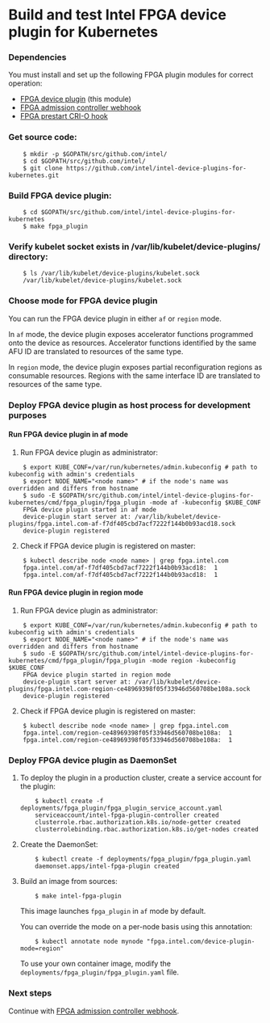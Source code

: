 # Build and test Intel FPGA device plugin for Kubernetes

### Dependencies

You must install and set up the following FPGA plugin modules for correct operation:

-   [FPGA device plugin](README.md) (this module)
-   [FPGA admission controller webhook](../fpga_admissionwebhook/README.md)
-   [FPGA prestart CRI-O hook](../fpga_crihook/README.md)


### Get source code:
```
    $ mkdir -p $GOPATH/src/github.com/intel/
    $ cd $GOPATH/src/github.com/intel/
    $ git clone https://github.com/intel/intel-device-plugins-for-kubernetes.git
```

### Build FPGA device plugin:
```
    $ cd $GOPATH/src/github.com/intel/intel-device-plugins-for-kubernetes
    $ make fpga_plugin
```

### Verify kubelet socket exists in /var/lib/kubelet/device-plugins/ directory:
```
    $ ls /var/lib/kubelet/device-plugins/kubelet.sock
    /var/lib/kubelet/device-plugins/kubelet.sock
```

### Choose mode for FPGA device plugin

You can run the FPGA device plugin in either `af` or `region` mode.

In `af` mode, the device plugin exposes accelerator functions
programmed onto the device as resources. Accelerator functions identified
by the same AFU ID are translated to resources of the same type.

In `region` mode, the device plugin exposes partial reconfiguration regions
as consumable resources. Regions with the same interface ID are
translated to resources of the same type.

### Deploy FPGA device plugin as host process for development purposes

#### Run FPGA device plugin in af mode

1. Run FPGA device plugin as administrator:
```
    $ export KUBE_CONF=/var/run/kubernetes/admin.kubeconfig # path to kubeconfig with admin's credentials
    $ export NODE_NAME="<node name>" # if the node's name was overridden and differs from hostname
    $ sudo -E $GOPATH/src/github.com/intel/intel-device-plugins-for-kubernetes/cmd/fpga_plugin/fpga_plugin -mode af -kubeconfig $KUBE_CONF
    FPGA device plugin started in af mode
    device-plugin start server at: /var/lib/kubelet/device-plugins/fpga.intel.com-af-f7df405cbd7acf7222f144b0b93acd18.sock
    device-plugin registered
```

2. Check if FPGA device plugin is registered on master:
```
    $ kubectl describe node <node name> | grep fpga.intel.com
    fpga.intel.com/af-f7df405cbd7acf7222f144b0b93acd18:  1
    fpga.intel.com/af-f7df405cbd7acf7222f144b0b93acd18:  1
```

#### Run FPGA device plugin in region mode

1. Run FPGA device plugin as administrator:
```
    $ export KUBE_CONF=/var/run/kubernetes/admin.kubeconfig # path to kubeconfig with admin's credentials
    $ export NODE_NAME="<node name>" # if the node's name was overridden and differs from hostname
    $ sudo -E $GOPATH/src/github.com/intel/intel-device-plugins-for-kubernetes/cmd/fpga_plugin/fpga_plugin -mode region -kubeconfig $KUBE_CONF
    FPGA device plugin started in region mode
    device-plugin start server at: /var/lib/kubelet/device-plugins/fpga.intel.com-region-ce48969398f05f33946d560708be108a.sock
    device-plugin registered
```

2. Check if FPGA device plugin is registered on master:
```
    $ kubectl describe node <node name> | grep fpga.intel.com
    fpga.intel.com/region-ce48969398f05f33946d560708be108a:  1
    fpga.intel.com/region-ce48969398f05f33946d560708be108a:  1
```

### Deploy FPGA device plugin as DaemonSet

1. To deploy the plugin in a production cluster, create a service account
for the plugin:
    ```
        $ kubectl create -f deployments/fpga_plugin/fpga_plugin_service_account.yaml
        serviceaccount/intel-fpga-plugin-controller created
        clusterrole.rbac.authorization.k8s.io/node-getter created
        clusterrolebinding.rbac.authorization.k8s.io/get-nodes created
    ```

2. Create the DaemonSet:
    ```
        $ kubectl create -f deployments/fpga_plugin/fpga_plugin.yaml
        daemonset.apps/intel-fpga-plugin created
    ```

3. Build an image from sources:
    ```
        $ make intel-fpga-plugin
    ```
    This image launches `fpga_plugin` in `af` mode by default.

    You can override the mode on a per-node basis using this annotation:
    ```
        $ kubectl annotate node mynode "fpga.intel.com/device-plugin-mode=region"
    ```
    To use your own container image, modify the
    `deployments/fpga_plugin/fpga_plugin.yaml` file.

### Next steps

Continue with [FPGA admission controller webhook](../fpga_admissionwebhook/README.md).

